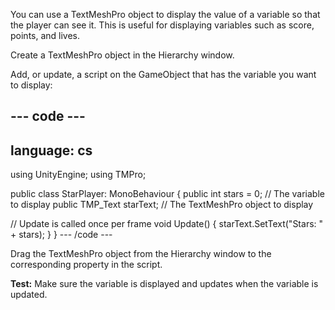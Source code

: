 You can use a TextMeshPro object to display the value of a variable so that the player can see it. This is useful for displaying variables such as score, points, and lives. 

Create a TextMeshPro object in the Hierarchy window. 

Add, or update, a script on the GameObject that has the variable you want to display: 

--- code ---
---
language: cs
---
using UnityEngine;
using TMPro;

public class StarPlayer: MonoBehaviour
{
  public int stars = 0; // The variable to display
  public TMP_Text starText; // The TextMeshPro object to display

  // Update is called once per frame
  void Update()
  {
    starText.SetText("Stars: " + stars);
  }
}
--- /code ---

Drag the TextMeshPro object from the Hierarchy window to the corresponding property in the script.

**Test:** Make sure the variable is displayed and updates when the variable is updated. 
